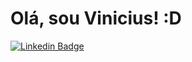 # Olá, sou Vinicius! :D


[![Linkedin Badge](https://img.shields.io/badge/-LinkedIn-blue?style=flat-square&logo=Linkedin&logoColor=white&link=https://www.linkedin.com/in/fagnerpsantos/)](www.linkedin.com/in/vinicius-de-lima-alves-7a1b11204)

